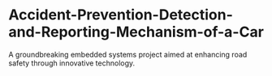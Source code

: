 # Accident-Prevention-Detection-and-Reporting-Mechanism-of-a-Car
A groundbreaking embedded systems project aimed at enhancing road safety through innovative technology. 
